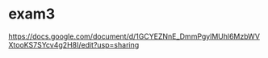 # exam3
https://docs.google.com/document/d/1GCYEZNnE_DmmPgylMUhl6MzbWVXtooKS7SYcv4g2H8I/edit?usp=sharing
